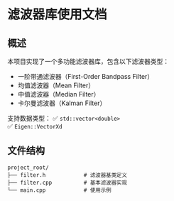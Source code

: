 # 滤波器库使用文档

## 概述
本项目实现了一个多功能滤波器库，包含以下滤波器类型：
- 一阶带通滤波器（First-Order Bandpass Filter）
- 均值滤波器（Mean Filter）
- 中值滤波器（Median Filter）
- 卡尔曼滤波器（Kalman Filter）

支持数据类型：
✅ `std::vector<double>`  
✅ `Eigen::VectorXd`

## 文件结构
```plaintext
project_root/
├── filter.h            # 滤波器基类定义
├── filter.cpp          # 基本滤波器实现
└── main.cpp            # 使用示例